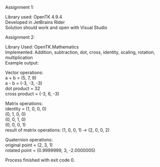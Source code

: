 Assignment 1:  
  
Library used: OpenTK 4.9.4  
Developed in JetBrains Rider  
Solution should work and open with Visual Studio

Assignment 2:  

Library Used: OpenTK.Mathematics  
Implemented: Addition, subtraction, dot, cross, identity, scaling, rotation, multiplication  
Example output:  
  
  
Vector operations:  
a + b = (5, 7, 9)  
a - b = (-3, -3, -3)  
dot product = 32  
cross product = (-3, 6, -3)   
    
Matrix operations:  
identity = (1, 0, 0, 0)  
(0, 1, 0, 0)  
(0, 0, 1, 0)  
(0, 0, 0, 1)  
result of matrix operations: (1, 0, 0, 1) -> (2, 0, 0, 2)  
  
Quaternion operations:  
original point = (2, 3, 1)  
rotated point  = (0.9999999, 3, -2.0000005)  
  
Process finished with exit code 0.  
